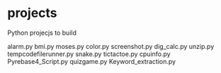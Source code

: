# projects

Python projecjs to build 

alarm.py
bmi.py
moses.py
color.py
screenshot.py
dig_calc.py
unzip.py
tempcodefilerunner.py
snake.py
tictactoe.py
cpuinfo.py
Pyrebase4_Script.py
quizgame.py
Keyword_extraction.py
